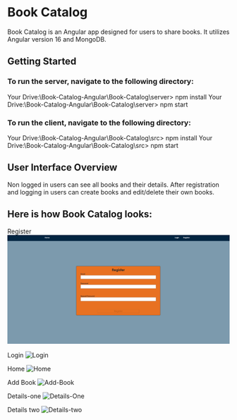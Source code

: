 # Book Catalog

Book Catalog is an Angular app designed for users to share books. It utilizes Angular version 16 and MongoDB.

## Getting Started

### To run the server, navigate to the following directory:
 Your Drive:\Book-Catalog-Angular\Book-Catalog\server> npm install
 Your Drive:\Book-Catalog-Angular\Book-Catalog\server> npm start

### To run the client, navigate to the following directory:
 Your Drive:\Book-Catalog-Angular\Book-Catalog\src> npm install
 Your Drive:\Book-Catalog-Angular\Book-Catalog\src> npm start

## User Interface Overview

Non logged in users can see all books and their details.
After registration and logging in users can create books and edit/delete their own books.

## Here is how Book Catalog looks:
Register
![Register](Book-Catalog/ScreenShots/Register.PNG)

Login
![Login](./ScreenShots/Login.PNG)

Home
![Home](./Screen-Shots/Home.PNG)

Add Book
![Add-Book](./Screen-Shots/Add-Book.PNG)

Details-one
![Details-One](./Screen-Shots/Details-Non-logged-not-owner.PNG)

Details two
![Details-two](./Screen-Shots/Owner-details-view.PNG)

